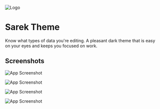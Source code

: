 ![Logo](https://i.postimg.cc/QxPkxsnT/logo-Title.png)

# Sarek Theme

Know what types of data you're editing.
A pleasant dark theme that is easy on your eyes and keeps you focused on work.

## Screenshots

![App Screenshot](https://i.postimg.cc/HsfX1zV0/Screenshot-2024-03-17-133301.png)

![App Screenshot](https://i.postimg.cc/L4QjN2Sb/Screenshot-2024-03-17-133508.png)

![App Screenshot](https://i.postimg.cc/fyPXLj5N/Screenshot-2024-03-17-133642.png)

![App Screenshot](https://i.postimg.cc/qMtyFSMM/screenshot-csharp.png)
